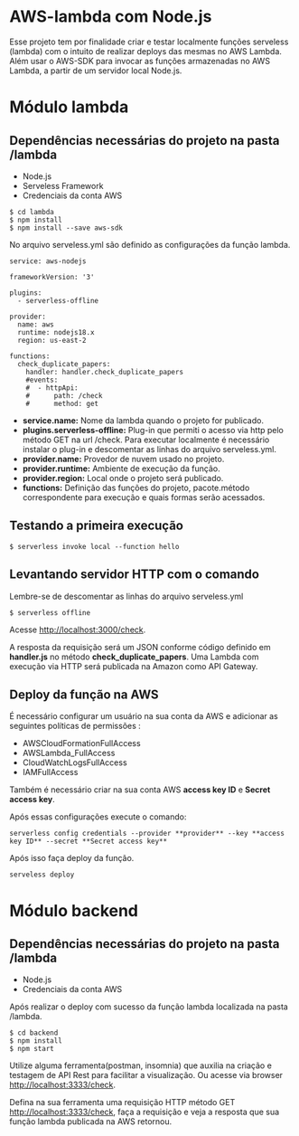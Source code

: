 <h1> AWS-lambda com Node.js</h1>

<p> Esse projeto tem por finalidade criar e testar localmente funções serveless (lambda) com o intuito de realizar deploys das mesmas no AWS Lambda. Além usar o AWS-SDK para invocar as funções armazenadas no AWS Lambda, a partir de um servidor local Node.js.</p>

<h1> Módulo lambda </h1>
<h2>Dependências necessárias do projeto na pasta <strong>/lambda</strong></h2>
<ul>
    <li> Node.js </li>
    <li> Serveless Framework </li>
    <li> Credenciais da conta AWS </li>
</ul>

```
$ cd lambda
$ npm install
$ npm install --save aws-sdk
```

<p> No arquivo serveless.yml são definido as configurações da função lambda.</p>

```
service: aws-nodejs

frameworkVersion: '3'

plugins:
  - serverless-offline

provider:
  name: aws
  runtime: nodejs18.x
  region: us-east-2

functions:
  check_duplicate_papers:
    handler: handler.check_duplicate_papers
    #events:
    #  - httpApi:
    #      path: /check
    #      method: get
```

<ul>
    <li><strong>service.name:</strong> Nome da lambda quando o projeto for publicado.</li>
    <li><strong>plugins.serverless-offline:</strong> Plug-in que permiti o acesso via http pelo método GET na url /check. Para executar localmente é necessário instalar o plug-in e descomentar as linhas do arquivo serveless.yml.</li>
    <li><strong>provider.name:</strong> Provedor de nuvem usado no projeto.</li>
    <li><strong>provider.runtime:</strong> Ambiente de execução da função.</li>
    <li><strong>provider.region:</strong> Local onde o projeto será publicado.</li>
    <li><strong>functions:</strong> Definição das funções do projeto, pacote.método correspondente para execução e quais formas serão acessados.</li>
</ul>

<h2>Testando a primeira execução</h2>

```
$ serverless invoke local --function hello
```

<h2>Levantando servidor HTTP com o comando</h2>
<p> Lembre-se de descomentar as linhas do arquivo serveless.yml</p>

```
$ serverless offline
```

Acesse [http://localhost:3000/check](http://localhost:3000/check).

A resposta da requisição será um JSON conforme código definido em **handler.js** no método **check_duplicate_papers**. Uma Lambda com execução via HTTP será publicada na Amazon como API Gateway.

<h2> Deploy da função na AWS </h2>
<p> É necessário configurar um usuário na sua conta da AWS e adicionar as seguintes políticas de permissões : </p>
<ul>
    <li>AWSCloudFormationFullAccess	</li>
    <li>AWSLambda_FullAccess</li>
    <li>CloudWatchLogsFullAccess</li>
    <li>IAMFullAccess</li>
</ul>

Também é necessário criar na sua conta AWS **access key ID** e **Secret access key**.

<p> Após essas configurações execute o comando: </p>

```
serverless config credentials --provider **provider** --key **access key ID** --secret **Secret access key**
```

<p> Após isso faça deploy da função.</p>

```
serveless deploy
```

<h1>Módulo backend</h1>
<h2>Dependências necessárias do projeto na pasta <strong>/lambda</strong></h2>
<ul>
    <li> Node.js </li>
    <li> Credenciais da conta AWS </li>
</ul>

<p> Após realizar o deploy com sucesso da função lambda localizada na pasta /lambda. </p>

```
$ cd backend
$ npm install
$ npm start
```

Utilize alguma ferramenta(postman, insomnia) que auxilia na criação e testagem de API Rest para facilitar a visualização. Ou acesse via browser [http://localhost:3333/check](http://localhost:3333/check).

Defina na sua ferramenta uma requisição HTTP método GET [http://localhost:3333/check](http://localhost:3333/check), faça a requisição e veja a resposta que sua função lambda publicada na AWS retornou.

